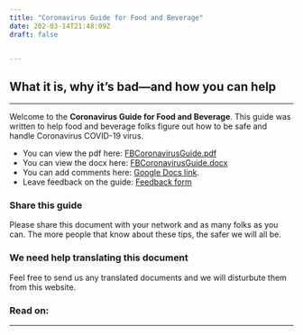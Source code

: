 ```yaml
---
title: "Coronavirus Guide for Food and Beverage"
date: 202-03-14T21:48:09Z
draft: false


---
```


## What it is, why it’s bad—and how you can help

---

Welcome to the **Coronavirus Guide for Food and Beverage**. This guide was written to help food and beverage folks figure out how to be safe and handle Coronavirus COVID-19 virus. 

* You can view the pdf here: [FBCoronavirusGuide.pdf](./docs/FBCoronavirusGuide.pdf)
* You can view the docx here: [FBCoronavirusGuide.docx](./docs/FBCoronavirusGuide.docx) 
* You can add comments here: [Google Docs link](https://docs.google.com/document/d/13n1TeOl_cB_jJhRzGNztgInzTZhWpLwW52K4q7hwnlQ/edit?usp=sharing). 
* Leave feedback on the guide: [Feedback form](https://docs.google.com/forms/d/e/1FAIpQLSdN39Moz6W4IOFER0kWB39rW90frkA89XanlFaEwzd3M-oBTQ/viewform)


### Share this guide

Please share this document with your network and as many folks as you can. The more people that know about these tips, the safer we will all be. 

### We need help translating this document

Feel free to send us any translated documents and we will disturbute them from this website. 

### Read on: 
---

